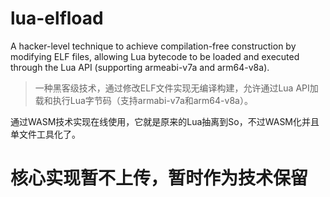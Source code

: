 # lua-elfload
A hacker-level technique to achieve compilation-free construction by modifying ELF files, allowing Lua bytecode to be loaded and executed through the Lua API (supporting armeabi-v7a and arm64-v8a).

> 一种黑客级技术，通过修改ELF文件实现无编译构建，允许通过Lua API加载和执行Lua字节码（支持armabi-v7a和arm64-v8a）。

通过WASM技术实现在线使用，它就是原来的Lua抽离到So，不过WASM化并且单文件工具化了。

# 核心实现暂不上传，暂时作为技术保留
